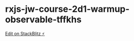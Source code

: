 # rxjs-jw-course-2d1-warmup-observable-tffkhs

[Edit on StackBlitz ⚡️](https://stackblitz.com/edit/rxjs-jw-course-2d1-warmup-observable-tffkhs)